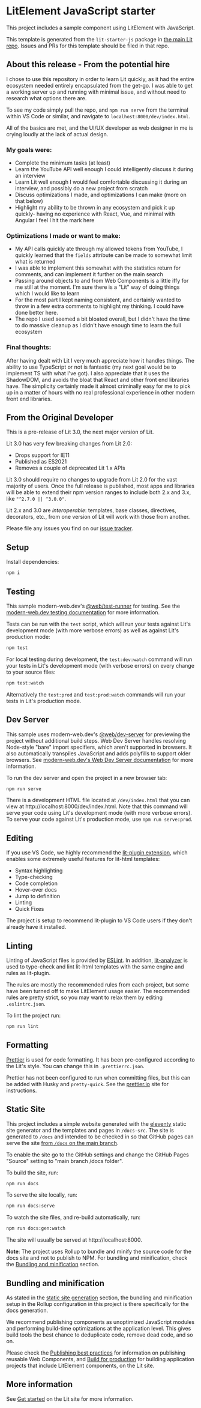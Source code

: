 # LitElement JavaScript starter

This project includes a sample component using LitElement with JavaScript.

This template is generated from the `lit-starter-js` package in [the main Lit
repo](https://github.com/lit/lit). Issues and PRs for this template should be
filed in that repo.

## About this release - From the potential hire

I chose to use this repository in order to learn Lit quickly, as it had the entire ecosystem needed entirely encapsulated from the get-go. I was able to get a working server up and running with minimal issue, and without need to research what options there are.

To see my code simply pull the repo, and `npm run serve` from the terminal within VS Code or similar, and navigate to `localhost:8000/dev/index.html`.

All of the basics are met, and the UI/UX developer as web designer in me is crying loudly at the lack of actual design. 

### My goals were:

- Complete the minimum tasks (at least)
- Learn the YouTube API well enough I could intelligently discuss it during an interview
- Learn Lit well enough I would feel comfortable discussing it during an interview, and possibly do a new project from scratch
- Discuss optimizations I made, and optimizations I can make (more on that below)
- Highlight my ability to be thrown in any ecosystem and pick it up quickly- having no experience with React, Vue, and minimal with Angular I feel I hit the mark here

### Optimizations I made or want to make:

- My API calls quickly ate through my allowed tokens from YouTube, I quickly learned that the `fields` attribute can be made to somewhat limit what is returned
- I was able to implement this somewhat with the statistics return for comments, and can implement it further on the main search
- Passing around objects to and from Web Components is a little iffy for me still at the moment. I'm sure there is a "Lit" way of doing things which I would like to learn
- For the most part I kept naming consistent, and certainly wanted to throw in a few extra comments to highlight my thinking. I could have done better here.
- The repo I used seemed a bit bloated overall, but I didn't have the time to do massive cleanup as I didn't have enough time to learn the full ecosystem

### Final thoughts:

After having dealt with Lit I very much appreciate how it handles things. The ability to use TypeScript or not is fantastic (my next goal would be to implement TS with what I've got). I also appreciate that it uses the ShadowDOM, and avoids the bloat that React and other front end libraries have. The simplicity certainly made it almost criminally easy for me to pick up in a matter of hours with no real professional experience in other modern front end libraries.

## From the Original Developer

This is a pre-release of Lit 3.0, the next major version of Lit.

Lit 3.0 has very few breaking changes from Lit 2.0:

- Drops support for IE11
- Published as ES2021
- Removes a couple of deprecated Lit 1.x APIs

Lit 3.0 should require no changes to upgrade from Lit 2.0 for the vast majority of users. Once the full release is published, most apps and libraries will be able to extend their npm version ranges to include both 2.x and 3.x, like `"^2.7.0 || ^3.0.0"`.

Lit 2.x and 3.0 are _interoperable_: templates, base classes, directives, decorators, etc., from one version of Lit will work with those from another.

Please file any issues you find on our [issue tracker](https://github.com/lit/lit/issues).

## Setup

Install dependencies:

```bash
npm i
```

## Testing

This sample modern-web.dev's
[@web/test-runner](https://www.npmjs.com/package/@web/test-runner) for testing. See the
[modern-web.dev testing documentation](https://modern-web.dev/docs/test-runner/overview) for
more information.

Tests can be run with the `test` script, which will run your tests against Lit's development mode (with more verbose errors) as well as against Lit's production mode:

```bash
npm test
```

For local testing during development, the `test:dev:watch` command will run your tests in Lit's development mode (with verbose errors) on every change to your source files:

```bash
npm test:watch
```

Alternatively the `test:prod` and `test:prod:watch` commands will run your tests in Lit's production mode.

## Dev Server

This sample uses modern-web.dev's [@web/dev-server](https://www.npmjs.com/package/@web/dev-server) for previewing the project without additional build steps. Web Dev Server handles resolving Node-style "bare" import specifiers, which aren't supported in browsers. It also automatically transpiles JavaScript and adds polyfills to support older browsers. See [modern-web.dev's Web Dev Server documentation](https://modern-web.dev/docs/dev-server/overview/) for more information.

To run the dev server and open the project in a new browser tab:

```bash
npm run serve
```

There is a development HTML file located at `/dev/index.html` that you can view at http://localhost:8000/dev/index.html. Note that this command will serve your code using Lit's development mode (with more verbose errors). To serve your code against Lit's production mode, use `npm run serve:prod`.

## Editing

If you use VS Code, we highly recommend the [lit-plugin extension](https://marketplace.visualstudio.com/items?itemName=runem.lit-plugin), which enables some extremely useful features for lit-html templates:

- Syntax highlighting
- Type-checking
- Code completion
- Hover-over docs
- Jump to definition
- Linting
- Quick Fixes

The project is setup to recommend lit-plugin to VS Code users if they don't already have it installed.

## Linting

Linting of JavaScript files is provided by [ESLint](eslint.org). In addition, [lit-analyzer](https://www.npmjs.com/package/lit-analyzer) is used to type-check and lint lit-html templates with the same engine and rules as lit-plugin.

The rules are mostly the recommended rules from each project, but some have been turned off to make LitElement usage easier. The recommended rules are pretty strict, so you may want to relax them by editing `.eslintrc.json`.

To lint the project run:

```bash
npm run lint
```

## Formatting

[Prettier](https://prettier.io/) is used for code formatting. It has been pre-configured according to the Lit's style. You can change this in `.prettierrc.json`.

Prettier has not been configured to run when committing files, but this can be added with Husky and `pretty-quick`. See the [prettier.io](https://prettier.io/) site for instructions.

## Static Site

This project includes a simple website generated with the [eleventy](https://11ty.dev) static site generator and the templates and pages in `/docs-src`. The site is generated to `/docs` and intended to be checked in so that GitHub pages can serve the site [from `/docs` on the main branch](https://help.github.com/en/github/working-with-github-pages/configuring-a-publishing-source-for-your-github-pages-site).

To enable the site go to the GitHub settings and change the GitHub Pages &quot;Source&quot; setting to &quot;main branch /docs folder&quot;.</p>

To build the site, run:

```bash
npm run docs
```

To serve the site locally, run:

```bash
npm run docs:serve
```

To watch the site files, and re-build automatically, run:

```bash
npm run docs:gen:watch
```

The site will usually be served at http://localhost:8000.

**Note**: The project uses Rollup to bundle and minify the source code for the docs site and not to publish to NPM. For bundling and minification, check the [Bundling and minification](#bundling-and-minification) section.

## Bundling and minification

As stated in the [static site generation](#static-site) section, the bundling and minification setup in the Rollup configuration in this project is there specifically for the docs generation.

We recommend publishing components as unoptimized JavaScript modules and performing build-time optimizations at the application level. This gives build tools the best chance to deduplicate code, remove dead code, and so on.

Please check the [Publishing best practices](https://lit.dev/docs/tools/publishing/#publishing-best-practices) for information on publishing reusable Web Components, and [Build for production](https://lit.dev/docs/tools/production/) for building application projects that include LitElement components, on the Lit site.

## More information

See [Get started](https://lit.dev/docs/getting-started/) on the Lit site for more information.
